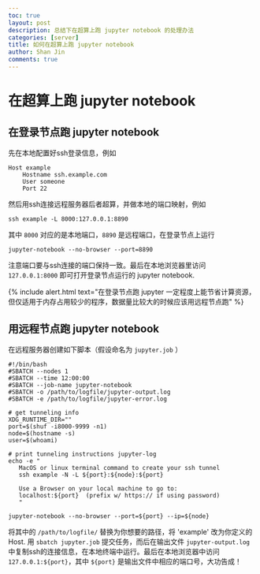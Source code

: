 ```yaml
---
toc: true
layout: post
description: 总结下在超算上跑 jupyter notebook 的处理办法
categories: [server]
title: 如何在超算上跑 jupyter notebook
author: Shan Jin
comments: true
---
```


# 在超算上跑 jupyter notebook

## 在登录节点跑 jupyter notebook
先在本地配置好ssh登录信息，例如
```shell
Host example
    Hostname ssh.example.com
    User someone
    Port 22
```
然后用ssh连接远程服务器后者超算，并做本地的端口映射，例如
```shell
ssh example -L 8000:127.0.0.1:8890
```
其中 `8000` 对应的是本地端口，`8890` 是远程端口，在登录节点上运行
```shell
jupyter-notebook --no-browser --port=8890
```
注意端口要与ssh连接的端口保持一致。最后在本地浏览器里访问 `127.0.0.1:8000` 即可打开登录节点运行的 jupyter notebook.

{% include alert.html text="在登录节点跑 jupyter 一定程度上能节省计算资源，但仅适用于内存占用较少的程序，数据量比较大的时候应该用远程节点跑" %}

## 用远程节点跑 jupyter notebook
在远程服务器创建如下脚本（假设命名为 `jupyter.job` ）
```shell
#!/bin/bash
#SBATCH --nodes 1
#SBATCH --time 12:00:00
#SBATCH --job-name jupyter-notebook
#SBATCH -o /path/to/logfile/jupyter-output.log
#SBATCH -e /path/to/logfile/jupyter-error.log

# get tunneling info
XDG_RUNTIME_DIR=""
port=$(shuf -i8000-9999 -n1)
node=$(hostname -s)
user=$(whoami)

# print tunneling instructions jupyter-log
echo -e "
   MacOS or linux terminal command to create your ssh tunnel
   ssh example -N -L ${port}:${node}:${port} 

   Use a Browser on your local machine to go to:
   localhost:${port}  (prefix w/ https:// if using password)
   "

jupyter-notebook --no-browser --port=${port} --ip=${node}
```
将其中的 `/path/to/logfile/` 替换为你想要的路径，将 'example' 改为你定义的 Host. 用 `sbatch jupyter.job` 提交任务，而后在输出文件 `jupyter-output.log` 中复制ssh的连接信息，在本地终端中运行。最后在本地浏览器中访问 `127.0.0.1:${port}`，其中 `${port}` 是输出文件中相应的端口号，大功告成！